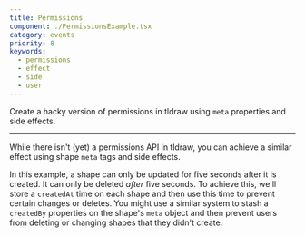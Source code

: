 ```yaml
---
title: Permissions
component: ./PermissionsExample.tsx
category: events
priority: 8
keywords:
  - permissions
  - effect
  - side
  - user
---
```


Create a hacky version of permissions in tldraw using `meta` properties and side effects.

---

While there isn't (yet) a permissions API in tldraw, you can achieve a similar effect using shape `meta` tags and side effects.

In this example, a shape can only be updated for five seconds after it is created. It can only be deleted _after_ five seconds. To achieve this, we'll store a `createdAt` time on each shape and then use this time to prevent certain changes or deletes. You might use a similar system to stash a `createdBy` properties on the shape's `meta` object and then prevent users from deleting or changing shapes that they didn't create.
